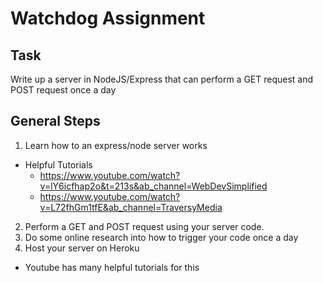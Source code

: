 # Watchdog Assignment

## Task
Write up a server in NodeJS/Express that can perform a GET request and POST request once a day

## General Steps
1. Learn how to an express/node server works
  - Helpful Tutorials
      - https://www.youtube.com/watch?v=lY6icfhap2o&t=213s&ab_channel=WebDevSimplified
      - https://www.youtube.com/watch?v=L72fhGm1tfE&ab_channel=TraversyMedia
2. Perform a GET and POST request using your server code.
3. Do some online research into how to trigger your code once a day
4. Host your server on Heroku
  - Youtube has many helpful tutorials for this
